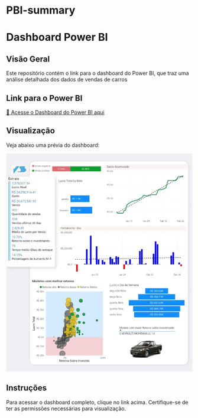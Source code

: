 # PBI-summary

# Dashboard Power BI

## Visão Geral
Este repositório contém o link para o dashboard do Power BI, que traz uma análise detalhada dos dados de vendas de carros

## Link para o Power BI
[🔗 Acesse o Dashboard do Power BI aqui](https://app.powerbi.com/view?r=eyJrIjoiNTg4ZWNiMTUtOTViZS00NjFhLTk0YjEtYzEyODg5YjVkODdiIiwidCI6ImRlNjFmOTAxLTI1ZTYtNDIxZi1hMjViLTAwZWM1ZjAzYmY3NSJ9)

## Visualização
Veja abaixo uma prévia do dashboard:

![Prévia do Dashboard](vendas.png)

## Instruções
Para acessar o dashboard completo, clique no link acima. Certifique-se de ter as permissões necessárias para visualização.
